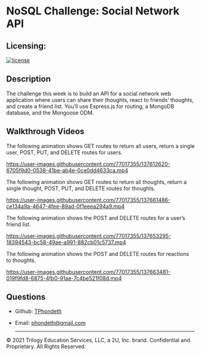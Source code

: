 # NoSQL Challenge: Social Network API

## Licensing:
[![license](https://img.shields.io/badge/license-MIT-brightgreen)](https://shields.io)

## Description
The challenge this week is to build an API for a social network web application where users can share their thoughts, react to friends’ thoughts, and create a friend list. You’ll use Express.js for routing, a MongoDB database, and the Mongoose ODM.

## Walkthrough Videos
The following animation shows GET routes to return all users, return a single user, POST, PUT, and DELETE routes for users.

https://user-images.githubusercontent.com/77017355/137612620-6705f9d0-0538-41be-ab4e-0ce0dd4633ca.mp4

The following animation shows GET routes to return all thoughts, return a single thought, POST, PUT, and DELETE routes for thoughts.

https://user-images.githubusercontent.com/77017355/137661486-ce134a9a-4647-4fee-89ad-0f1eeea294a9.mp4

The following animation shows the POST and DELETE routes for a user’s friend list.

https://user-images.githubusercontent.com/77017355/137653295-18394543-bc58-49ae-a991-882cb01c5737.mp4

The following animation shows the POST and DELETE routes for reactions to thoughts.

https://user-images.githubusercontent.com/77017355/137663481-019f9fd8-6875-4fb0-91ae-7c4be521f08d.mp4

## Questions
- Github: [TPhondeth](https://github.com/TPhondeth)
- Email: phondeth@gmail.com
  
  ----
© 2021 Trilogy Education Services, LLC, a 2U, Inc. brand. Confidential and Proprietary. All Rights Reserved.
